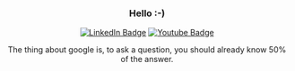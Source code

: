 <!-- About -->

<div align="center">
  
  ### Hello :-)
  
  <a href="https://linkedin.com/in/nicoleajoy"><img src="https://img.shields.io/badge/LinkedIn-2b2b2b?style=for-the-badge&logo=linkedin&logoColor=white" alt="LinkedIn Badge"/></a>
  <a href="https://nicoleajoy.github.io"><img src="https://img.shields.io/badge/Portfolio-2b2b2b?style=for-the-badge&logo=github&logoColor=white" alt="Youtube Badge"/></a>

  The thing about google is, to ask a question, you should already know 50% of the answer.
  
</div>
